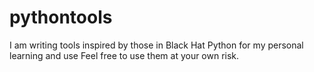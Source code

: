 # pythontools

I am writing tools inspired by those in Black Hat Python for my personal learning and use
Feel free to use them at your own risk.
